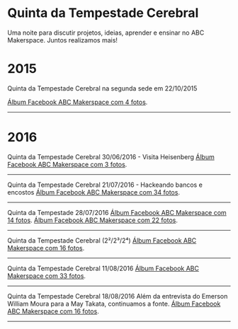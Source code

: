 # Quinta da Tempestade Cerebral
Uma noite para discutir projetos, ideias, aprender e ensinar no ABC Makerspace. Juntos realizamos mais!

# 2015
Quinta da Tempestade Cerebral na segunda sede em 22/10/2015

[Álbum Facebook ABC Makerspace com 4 fotos](https://www.facebook.com/media/set/?set=a.1640617539538926&type=3).
________________________________________
# 2016
Quinta da Tempestade Cerebral 30/06/2016 - Visita Heisenberg
[Álbum Facebook ABC Makerspace com 3 fotos](https://www.facebook.com/media/set/?set=a.1729882973945715&type=3).
________________________________________

Quinta da Tempestade Cerebral 21/07/2016 - Hackeando bancos e encostos
[Álbum Facebook ABC Makerspace com 34 fotos](https://www.facebook.com/media/set/?set=a.1737808436486502&type=3).
________________________________________

Quinta da Tempestade 28/07/2016
[Álbum Facebook ABC Makerspace com 14 fotos](https://www.facebook.com/media/set/?set=a.1740698959530783&type=3).
[Álbum Facebook ABC Makerspace com 22 fotos](https://www.facebook.com/media/set/?set=a.1740766326190713&type=3).
________________________________________

Quinta da Tempestade Cerebral (2²/2³/2⁴)
[Álbum Facebook ABC Makerspace com 16 fotos](https://www.facebook.com/media/set/?set=a.1743631852570827&type=3).
________________________________________

Quinta da Tempestade Cerebral 11/08/2016
[Álbum Facebook ABC Makerspace com 33 fotos](https://www.facebook.com/media/set/?set=a.1746733698927309&type=3).
________________________________________

Quinta da Tempestade Cerebral 18/08/2016
Além da entrevista do Emerson William Moura para a May Takata, continuamos a fonte.
[Álbum Facebook ABC Makerspace com 16 fotos](https://www.facebook.com/media/set/?set=a.1749949701939042&type=3).
________________________________________

